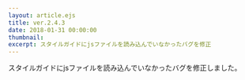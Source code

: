 ```yaml
---
layout: article.ejs
title: ver.2.4.3
date: 2018-01-31 00:00:00
thumbnail: 
excerpt: スタイルガイドにjsファイルを読み込んでいなかったバグを修正
---
```


スタイルガイドにjsファイルを読み込んでいなかったバグを修正しました。
